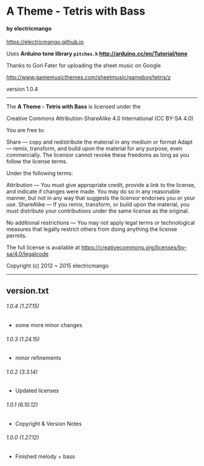 # A Theme - Tetris with Bass
#### by electricmango

<https://electricmango.github.io>

Uses **Arduino tone library <code>pitches.h</code> <http://arduino.cc/en/Tutorial/tone>**

Thanks to Gori Fater for uploading the sheet music on Google

<http://www.gamemusicthemes.com/sheetmusic/gameboy/tetris/z>

version 1.0.4

---
The **A Theme - Tetris with Bass** is licensed under the

Creative Commons Attribution-ShareAlike 4.0 International (CC BY-SA 4.0)

You are free to:

Share — copy and redistribute the material in any medium or format
Adapt — remix, transform, and build upon the material
for any purpose, even commercially.
The licensor cannot revoke these freedoms as long as you follow the license terms.

Under the following terms:

Attribution — You must give appropriate credit, provide a link to the license, and indicate if changes were made. You may do so in any reasonable manner, but not in any way that suggests the licensor endorses you or your use.
ShareAlike — If you remix, transform, or build upon the material, you must distribute your contributions under the same license as the original.

No additional restrictions — You may not apply legal terms or technological measures that legally restrict others from doing anything the license permits.

The full license is available at <https://creativecommons.org/licenses/by-sa/4.0/legalcode>
  
Copyright (c) 2012 ~ 2015 electricmango

---
## version.txt

###### 1.0.4 (1.27.15)
 - some more minor changes

###### 1.0.3 (1.24.15)
* minor refinements

###### 1.0.2 (3.3.14)
* Updated licenses

###### 1.0.1 (6.10.12)
* Copyright & Version Notes
   
###### 1.0.0 (1.27.12)
* Finished melody + bass
